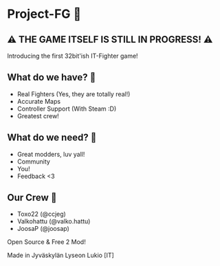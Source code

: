 # Project-FG 👊

## ⚠️ THE GAME ITSELF IS STILL IN PROGRESS! ⚠️

Introducing the first 32bit'ish IT-Fighter game!

## What do we have? 🤔

- Real Fighters (Yes, they are totally real!)
- Accurate Maps
- Controller Support (With Steam :D)
- Greatest crew!

## What do we need? 🤗

- Great modders, luv yall!
- Community
- You!
- Feedback <3

## Our Crew 💜

- Toxo22 (@ccjeg)
- Valkohattu (@valko.hattu)
- JoosaP (@joosap)

Open Source & Free 2 Mod!

Made in Jyväskylän Lyseon Lukio [IT]
